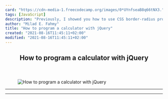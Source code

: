 ```yaml
---
card: "https://cdn-media-1.freecodecamp.org/images/0*UYnfseaB8q66tNX3."
tags: [JavaScript]
description: "Previously, I showed you how to use CSS border-radius propert"
author: "Milad E. Fahmy"
title: "How to program a calculator with jQuery"
created: "2021-08-16T11:45:11+02:00"
modified: "2021-08-16T11:45:11+02:00"
---
```

<div class="site-wrapper">
<main id="site-main" class="site-main outer">
<div class="inner">
<article class="post-full post tag-javascript tag-technology tag-programming tag-tech tag-web-development ">
<header class="post-full-header">
<h1 class="post-full-title">How to program a calculator with jQuery</h1>
</header>
<figure class="post-full-image">
<picture>
<source media="(max-width: 700px)" sizes="1px" srcset="data:image/gif;base64,R0lGODlhAQABAIAAAAAAAP///yH5BAEAAAAALAAAAAABAAEAAAIBRAA7 1w">
<source media="(min-width: 701px)" sizes="(max-width: 800px) 400px,
(max-width: 1170px) 700px,
1400px" srcset="https://cdn-media-1.freecodecamp.org/images/0*UYnfseaB8q66tNX3. 300w,
https://cdn-media-1.freecodecamp.org/images/0*UYnfseaB8q66tNX3. 600w,
https://cdn-media-1.freecodecamp.org/images/0*UYnfseaB8q66tNX3. 1000w,
https://cdn-media-1.freecodecamp.org/images/0*UYnfseaB8q66tNX3. 2000w">
<img onerror="this.style.display='none'" src="https://cdn-media-1.freecodecamp.org/images/0*UYnfseaB8q66tNX3." alt="How to program a calculator with jQuery">
</picture>
</figure>
<section class="post-full-content">
<div class="post-content">
</div>
<hr>
<hr>
</section>
</article>
</div>
</main>
</div>
<!-- Google Tag Manager (noscript) -->
<!-- End Google Tag Manager (noscript) -->
